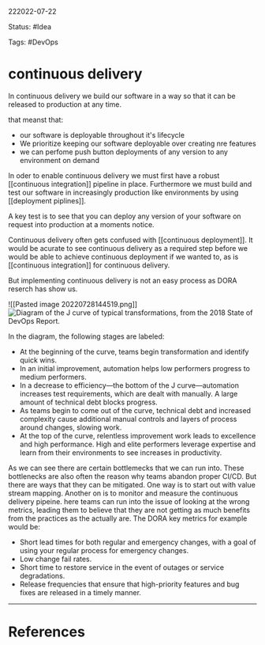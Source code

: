 222022-07-22

Status: #Idea

Tags: #DevOps

# continuous delivery

In continuous delivery we build our software in a way so that it can be released to production at any time.

that meanst that:
- our software is deployable throughout it's lifecycle
- We prioritize keeping our software deployable over creating nre features
- we can perfome push button deployments of any version to any environment on demand

In oder to enable continuous delivery we must first have a robust [[continuous integration]] pipeline in place. Furthermore we must build and test our software in increasingly production like environments by using [[deployment piplines]].

A key test is to see that you can deploy any version of your software on request into production at a moments notice.

Continuous delivery often gets confused with [[continuous deployment]]. It would be acurate to see continuous delivery as a required step before we would be able to achieve continuous deployment if we wanted to, as is [[continuous integration]] for continuous delivery.

But implementing continuous delivery is not an easy process as DORA reserch has show us.

![[Pasted image 20220728144519.png]]
![Diagram of the J curve of typical transformations, from the
2018 State of DevOps Report.](https://cloud.google.com/static/architecture/devops/images/continuous-delivery-2.png)

In the diagram, the following stages are labeled:

-   At the beginning of the curve, teams begin transformation and identify quick wins.
-   In an initial improvement, automation helps low performers progress to medium performers.
-   In a decrease to efficiency—the bottom of the J curve—automation increases test requirements, which are dealt with manually. A large amount of technical debt blocks progress.
-   As teams begin to come out of the curve, technical debt and increased complexity cause additional manual controls and layers of process around changes, slowing work.
-   At the top of the curve, relentless improvement work leads to excellence and high performance. High and elite performers leverage expertise and learn from their environments to see increases in productivity.

As we can see there are certain bottlemecks that we can run into. These bottlenecks are also often the reason why teams abandon proper CI/CD. But there are ways that they can be mitigated. One way is to start out with value stream mapping. Another on is to monitor and measure the continuous delivery pipeine. here teams can run into the issue of looking at the wrong metrics, leading them to believe that they are not getting as much benefits from the practices as the actually are. The DORA key metrics for example would be:

-   Short lead times for both regular and emergency changes, with a goal of using your regular process for emergency changes.
-   Low change fail rates.
-   Short time to restore service in the event of outages or service degradations.
-   Release frequencies that ensure that high-priority features and bug fixes are released in a timely manner.

___
# References
